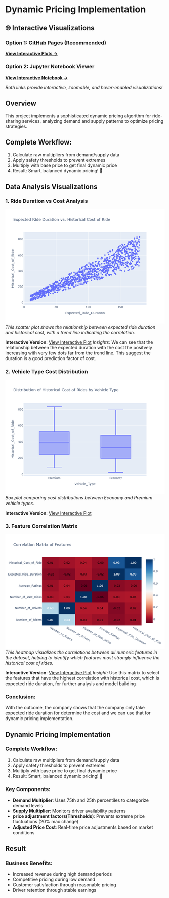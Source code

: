 # Dynamic Pricing Implementation

## 🌐 Interactive Visualizations

### Option 1: GitHub Pages (Recommended)
**[View Interactive Plots →](https://yourusername.github.io/your-repo-name/)**

### Option 2: Jupyter Notebook Viewer
**[View Interactive Notebook →](https://nbviewer.org/github/yourusername/your-repo-name/blob/main/dynamic_pricing.ipynb)**

*Both links provide interactive, zoomable, and hover-enabled visualizations!*

## Overview
This project implements a sophisticated dynamic pricing algorithm for ride-sharing services, analyzing demand and supply patterns to optimize pricing strategies.

## Complete Workflow:
1. Calculate raw multipliers from demand/supply data
2. Apply safety thresholds to prevent extremes
3. Multiply with base price to get final dynamic price
4. Result: Smart, balanced dynamic pricing! 🎯

## Data Analysis Visualizations

### 1. Ride Duration vs Cost Analysis
![Scatter Plot](plots/scatter_plot.png)
*This scatter plot shows the relationship between expected ride duration and historical cost, with a trend line indicating the correlation.*

**Interactive Version**: [View Interactive Plot](plots/Expected_Ride_Duration_vs_Historical_Cost_of_Ride.html)
*Insights:* We can see that the relationship between the expected duration with the cost the positvely increasing with very few dots far from the trend line. This suggest the duration is a good prediction factor of cost.

### 2. Vehicle Type Cost Distribution
![Box Plot](plots/box_plot.png)
*Box plot comparing cost distributions between Economy and Premium vehicle types.*

**Interactive Version**: [View Interactive Plot](plots/Distribution_of_Historical_Cost_of_Rides_by_Vehicle_Type.html)

### 3. Feature Correlation Matrix
![Correlation Matrix](plots/correlation_heatmap.png)
*This heatmap visualizes the correlations between all numeric features in the dataset, helping to identify which features most strongly influence the historical cost of rides.*

**Interactive Version**: [View Interactive Plot](plots/Correlation_Matrix_of_Features.html)
*Insight:* Use this matrix to select the features that have the highest correlation with historical cost, which is expected ride duration, for further analysis and model building

### Conclusion:
With the outcome, the company shows that the company only take expected ride duration for determine the cost and we can use that for dynamic pricing implementation. 

## Dynamic Pricing Implementation

### Complete Workflow:
1. Calculate raw multipliers from demand/supply data
2. Apply safety thresholds to prevent extremes
3. Multiply with base price to get final dynamic price
4. Result: Smart, balanced dynamic pricing! 🎯

### Key Components:
- **Demand Multiplier**: Uses 75th and 25th percentiles to categorize demand levels
- **Supply Multiplier**: Monitors driver availability patterns
- **price adjustment factors(Thresholds)**: Prevents extreme price fluctuations (20% max change)
- **Adjusted Price Cost**: Real-time price adjustments based on market conditions

## Result
### Business Benefits:
- Increased revenue during high demand periods
- Competitive pricing during low demand
- Customer satisfaction through reasonable pricing
- Driver retention through stable earnings